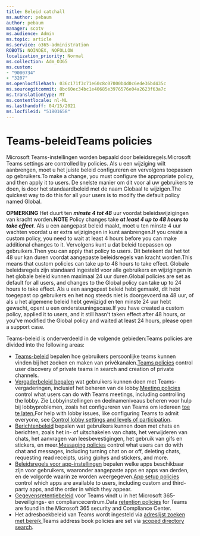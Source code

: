 ```yaml
---
title: Beleid catchall
ms.author: pebaum
author: pebaum
manager: scotv
ms.audience: Admin
ms.topic: article
ms.service: o365-administration
ROBOTS: NOINDEX, NOFOLLOW
localization_priority: Normal
ms.collection: Adm_O365
ms.custom:
- "9000734"
- "3207"
ms.openlocfilehash: 036c171f3c71e60c8c07000b4d0c6ede36bd435c
ms.sourcegitcommit: 8bc60ec34bc1e40685e3976576e04a2623f63a7c
ms.translationtype: MT
ms.contentlocale: nl-NL
ms.lasthandoff: 04/15/2021
ms.locfileid: "51801658"
---
```

# <a name="teams-policies"></a><span data-ttu-id="d4702-102">Teams-beleid</span><span class="sxs-lookup"><span data-stu-id="d4702-102">Teams policies</span></span>

<span data-ttu-id="d4702-103">Microsoft Teams-instellingen worden bepaald door beleidsregels.</span><span class="sxs-lookup"><span data-stu-id="d4702-103">Microsoft Teams settings are controlled by policies.</span></span> <span data-ttu-id="d4702-104">Als u een wijziging wilt aanbrengen, moet u het juiste beleid configureren en vervolgens toepassen op gebruikers.</span><span class="sxs-lookup"><span data-stu-id="d4702-104">To make a change, you must configure the appropriate policy, and then apply it to users.</span></span> <span data-ttu-id="d4702-105">De snelste manier om dit voor al uw gebruikers te doen, is door het standaardbeleid met de naam Globaal te wijzigen.</span><span class="sxs-lookup"><span data-stu-id="d4702-105">The quickest way to do this for all your users is to modify the default policy named Global.</span></span> 

<span data-ttu-id="d4702-106">**OPMERKING** Het duurt ten **_minste 4 tot 48_** uur voordat beleidswijzigingen van kracht worden.</span><span class="sxs-lookup"><span data-stu-id="d4702-106">**NOTE** Policy changes take **_at least 4 up to 48 hours to take effect_**.</span></span> <span data-ttu-id="d4702-107">Als u een aangepast beleid maakt, moet u ten minste 4 uur wachten voordat u er extra wijzigingen in kunt aanbrengen.</span><span class="sxs-lookup"><span data-stu-id="d4702-107">If you create a custom policy, you need to wait at least 4 hours before you can make additional changes to it.</span></span> <span data-ttu-id="d4702-108">Vervolgens kunt u dat beleid toepassen op gebruikers.</span><span class="sxs-lookup"><span data-stu-id="d4702-108">Then you can apply that policy to users.</span></span> <span data-ttu-id="d4702-109">Dit betekent dat het tot 48 uur kan duren voordat aangepaste beleidsregels van kracht worden.</span><span class="sxs-lookup"><span data-stu-id="d4702-109">This means that custom policies can take up to 48 hours to take effect.</span></span> <span data-ttu-id="d4702-110">Globale beleidsregels zijn standaard ingesteld voor alle gebruikers en wijzigingen in het globale beleid kunnen maximaal 24 uur duren.</span><span class="sxs-lookup"><span data-stu-id="d4702-110">Global policies are set as default for all users, and changes to the Global policy can take up to 24 hours to take effect.</span></span> <span data-ttu-id="d4702-111">Als u een aangepast beleid hebt gemaakt, dit hebt toegepast op gebruikers en het nog steeds niet is doorgevoerd na 48 uur, of als u het algemene beleid hebt gewijzigd en ten minste 24 uur hebt gewacht, opent u een ondersteuningscase.</span><span class="sxs-lookup"><span data-stu-id="d4702-111">If you have created a custom policy, applied it to users, and it still hasn't taken effect after 48 hours, or you've modified the Global policy and waited at least 24 hours, please open a support case.</span></span>

<span data-ttu-id="d4702-112">Teams-beleid is onderverdeeld in de volgende gebieden:</span><span class="sxs-lookup"><span data-stu-id="d4702-112">Teams policies are divided into the following areas:</span></span>

- <span data-ttu-id="d4702-113">[Teams-beleid](https://docs.microsoft.com/MicrosoftTeams/teams-policies) bepalen hoe gebruikers persoonlijke teams kunnen vinden bij het zoeken en maken van privékanalen.</span><span class="sxs-lookup"><span data-stu-id="d4702-113">[Teams policies](https://docs.microsoft.com/MicrosoftTeams/teams-policies) control user discovery of private teams in search and creation of private channels.</span></span>  
- <span data-ttu-id="d4702-114">[Vergaderbeleid bepalen](https://docs.microsoft.com/microsoftteams/meeting-policies-in-teams) wat gebruikers kunnen doen met Teams-vergaderingen, inclusief het beheren van de lobby.</span><span class="sxs-lookup"><span data-stu-id="d4702-114">[Meeting policies](https://docs.microsoft.com/microsoftteams/meeting-policies-in-teams) control what users can do with Teams meetings, including controlling the lobby.</span></span> <span data-ttu-id="d4702-115">Zie Lobbyinstellingen en deelnameniveaus beheren voor hulp bij lobbyproblemen, zoals het configureren van Teams om iedereen [toe te laten.](https://docs.microsoft.com/alchemyinsights/bypass-lobby)</span><span class="sxs-lookup"><span data-stu-id="d4702-115">For help with lobby issues, like configuring Teams to admit everyone, see [Control lobby settings and levels of participation](https://docs.microsoft.com/alchemyinsights/bypass-lobby).</span></span>
- <span data-ttu-id="d4702-116">[Berichtenbeleid](https://docs.microsoft.com/microsoftteams/messaging-policies-in-teams) bepalen wat gebruikers kunnen doen met chats en berichten, zoals het in- of uitschakelen van chats, het verwijderen van chats, het aanvragen van leesbevestigingen, het gebruik van gifs en stickers, en meer.</span><span class="sxs-lookup"><span data-stu-id="d4702-116">[Messaging policies](https://docs.microsoft.com/microsoftteams/messaging-policies-in-teams) control what users can do with chat and messages, including turning chat on or off, deleting chats, requesting read receipts, using giphys and stickers, and more.</span></span>
- <span data-ttu-id="d4702-117">[Beleidsregels voor app-instellingen](https://docs.microsoft.com/MicrosoftTeams/teams-app-setup-policies) bepalen welke apps beschikbaar zijn voor gebruikers, waaronder aangepaste apps en apps van derden, en de volgorde waarin ze worden weergegeven.</span><span class="sxs-lookup"><span data-stu-id="d4702-117">[App setup policies](https://docs.microsoft.com/MicrosoftTeams/teams-app-setup-policies) control which apps are available to users, including custom and third-party apps, and the order in which they appear.</span></span>  
- <span data-ttu-id="d4702-118">[Gegevensretentiebeleid](https://docs.microsoft.com/microsoftteams/retention-policies) voor Teams vindt u in het Microsoft 365-beveiligings- en compliancecentrum.</span><span class="sxs-lookup"><span data-stu-id="d4702-118">Data [retention policies](https://docs.microsoft.com/microsoftteams/retention-policies) for Teams are found in the Microsoft 365 security and Compliance Center.</span></span>
- <span data-ttu-id="d4702-119">Het adresboekbeleid van Teams wordt ingesteld via [adreslijst zoeken met bereik.](https://docs.microsoft.com/MicrosoftTeams/teams-scoped-directory-search)</span><span class="sxs-lookup"><span data-stu-id="d4702-119">Teams address book policies are set via [scoped directory search](https://docs.microsoft.com/MicrosoftTeams/teams-scoped-directory-search).</span></span>